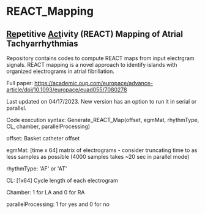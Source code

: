 # REACT_Mapping
## <ins>Re</ins>petitive <ins>Act</ins>ivity (REACT) Mapping of Atrial Tachyarrhythmias
Repository contains codes to compute REACT maps from input electrgram signals. REACT mapping is a novel approach to identify islands with organized electrograms in atrial fibrillation.

Full paper: https://academic.oup.com/europace/advance-article/doi/10.1093/europace/euad055/7080278 

Last updated on 04/17/2023. New version has an option to run it in serial or parallel.

Code execution syntax: Generate_REACT_Map(offset, egmMat, rhythmType, CL, chamber, parallelProcessing)

offset: Basket catheter offset

egmMat: [time x 64] matrix of electrograms - consider truncating time to as less samples as possible (4000 samples takes ~20 sec in parallel mode)

rhythmType: 'AF' or 'AT'

CL: [1x64] Cycle length of each electrogram

Chamber: 1 for LA and 0 for RA

parallelProcessing: 1 for yes and 0 for no
